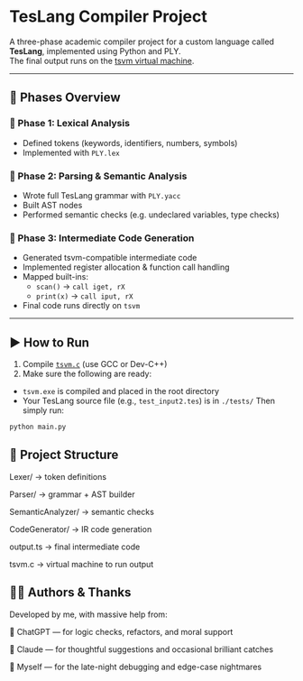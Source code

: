 # TesLang Compiler Project

A three-phase academic compiler project for a custom language called **TesLang**, implemented using Python and PLY.  
The final output runs on the [tsvm virtual machine](https://github.com/aligrudi/tsvm).

---

## 📌 Phases Overview

### 🔹 Phase 1: Lexical Analysis  
- Defined tokens (keywords, identifiers, numbers, symbols)  
- Implemented with `PLY.lex`

### 🔹 Phase 2: Parsing & Semantic Analysis  
- Wrote full TesLang grammar with `PLY.yacc`  
- Built AST nodes  
- Performed semantic checks (e.g. undeclared variables, type checks)

### 🔹 Phase 3: Intermediate Code Generation  
- Generated tsvm-compatible intermediate code  
- Implemented register allocation & function call handling  
- Mapped built-ins:  
  - `scan()` → `call iget, rX`  
  - `print(x)` → `call iput, rX`  
- Final code runs directly on `tsvm`

---

## ▶️ How to Run

1. Compile [`tsvm.c`](https://github.com/aligrudi/tsvm) (use GCC or Dev-C++)
2. Make sure the following are ready:
- `tsvm.exe` is compiled and placed in the root directory
- Your TesLang source file (e.g., `test_input2.tes`) is in `./tests/`
Then simply run:
```bash
python main.py
```

## 📂 Project Structure
Lexer/ → token definitions

Parser/ → grammar + AST builder

SemanticAnalyzer/ → semantic checks

CodeGenerator/ → IR code generation

output.ts → final intermediate code

tsvm.c → virtual machine to run output

## 👨‍💻 Authors & Thanks
Developed by me, with massive help from:

🤖 ChatGPT — for logic checks, refactors, and moral support

🤖 Claude — for thoughtful suggestions and occasional brilliant catches

🧠 Myself — for the late-night debugging and edge-case nightmares

